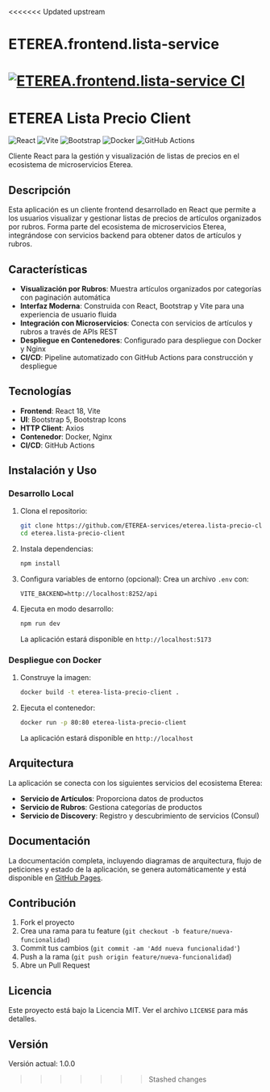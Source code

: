 <<<<<<< Updated upstream
# ETEREA.frontend.lista-service

[![ETEREA.frontend.lista-service CI](https://github.com/ETEREA-services/ETEREA.frontend.lista-service/actions/workflows/main.yml/badge.svg)](https://github.com/ETEREA-services/ETEREA.frontend.lista-service/actions/workflows/main.yml)
=======
# ETEREA Lista Precio Client

![React](https://img.shields.io/badge/React-18.3.1-61DAFB?style=flat&logo=react)
![Vite](https://img.shields.io/badge/Vite-6.0.5-646CFF?style=flat&logo=vite)
![Bootstrap](https://img.shields.io/badge/Bootstrap-5.3.3-7952B3?style=flat&logo=bootstrap)
![Docker](https://img.shields.io/badge/Docker-2496ED?style=flat&logo=docker&logoColor=white)
![GitHub Actions](https://img.shields.io/badge/GitHub_Actions-2088FF?style=flat&logo=github-actions&logoColor=white)

Cliente React para la gestión y visualización de listas de precios en el ecosistema de microservicios Eterea.

## Descripción

Esta aplicación es un cliente frontend desarrollado en React que permite a los usuarios visualizar y gestionar listas de precios de artículos organizados por rubros. Forma parte del ecosistema de microservicios Eterea, integrándose con servicios backend para obtener datos de artículos y rubros.

## Características

- **Visualización por Rubros**: Muestra artículos organizados por categorías con paginación automática
- **Interfaz Moderna**: Construida con React, Bootstrap y Vite para una experiencia de usuario fluida
- **Integración con Microservicios**: Conecta con servicios de artículos y rubros a través de APIs REST
- **Despliegue en Contenedores**: Configurado para despliegue con Docker y Nginx
- **CI/CD**: Pipeline automatizado con GitHub Actions para construcción y despliegue

## Tecnologías

- **Frontend**: React 18, Vite
- **UI**: Bootstrap 5, Bootstrap Icons
- **HTTP Client**: Axios
- **Contenedor**: Docker, Nginx
- **CI/CD**: GitHub Actions

## Instalación y Uso

### Desarrollo Local

1. Clona el repositorio:
   ```bash
   git clone https://github.com/ETEREA-services/eterea.lista-precio-client.git
   cd eterea.lista-precio-client
   ```

2. Instala dependencias:
   ```bash
   npm install
   ```

3. Configura variables de entorno (opcional):
   Crea un archivo `.env` con:
   ```
   VITE_BACKEND=http://localhost:8252/api
   ```

4. Ejecuta en modo desarrollo:
   ```bash
   npm run dev
   ```

   La aplicación estará disponible en `http://localhost:5173`

### Despliegue con Docker

1. Construye la imagen:
   ```bash
   docker build -t eterea-lista-precio-client .
   ```

2. Ejecuta el contenedor:
   ```bash
   docker run -p 80:80 eterea-lista-precio-client
   ```

   La aplicación estará disponible en `http://localhost`

## Arquitectura

La aplicación se conecta con los siguientes servicios del ecosistema Eterea:

- **Servicio de Artículos**: Proporciona datos de productos
- **Servicio de Rubros**: Gestiona categorías de productos
- **Servicio de Discovery**: Registro y descubrimiento de servicios (Consul)

## Documentación

La documentación completa, incluyendo diagramas de arquitectura, flujo de peticiones y estado de la aplicación, se genera automáticamente y está disponible en [GitHub Pages](https://eterea-services.github.io/eterea.lista-precio-client/).

## Contribución

1. Fork el proyecto
2. Crea una rama para tu feature (`git checkout -b feature/nueva-funcionalidad`)
3. Commit tus cambios (`git commit -am 'Add nueva funcionalidad'`)
4. Push a la rama (`git push origin feature/nueva-funcionalidad`)
5. Abre un Pull Request

## Licencia

Este proyecto está bajo la Licencia MIT. Ver el archivo `LICENSE` para más detalles.

## Versión

Versión actual: 1.0.0
>>>>>>> Stashed changes
